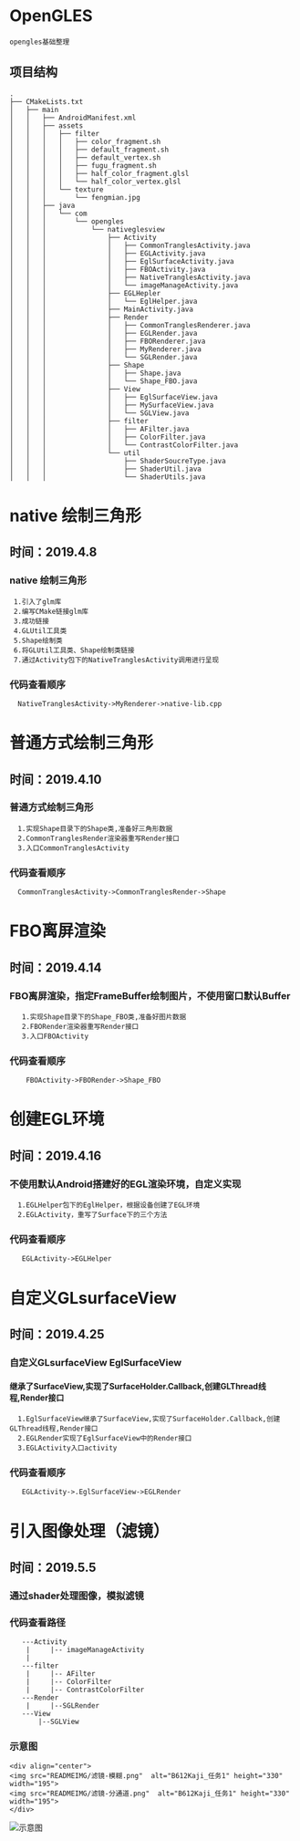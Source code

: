 # OpenGLES
    opengles基础整理

## 项目结构

    .
    ├── CMakeLists.txt
    │   ├── main
    │   │   ├── AndroidManifest.xml
    │   │   ├── assets
    │   │   │   ├── filter
    │   │   │   │   ├── color_fragment.sh
    │   │   │   │   ├── default_fragment.sh
    │   │   │   │   ├── default_vertex.sh
    │   │   │   │   ├── fugu_fragment.sh
    │   │   │   │   ├── half_color_fragment.glsl
    │   │   │   │   └── half_color_vertex.glsl
    │   │   │   └── texture
    │   │   │       └── fengmian.jpg
    │   │   ├── java
    │   │   │   └── com
    │   │   │       └── opengles
    │   │   │           └── nativeglesview
    │   │   │               ├── Activity
    │   │   │               │   ├── CommonTranglesActivity.java
    │   │   │               │   ├── EGLActivity.java
    │   │   │               │   ├── EglSurfaceActivity.java
    │   │   │               │   ├── FBOActivity.java
    │   │   │               │   ├── NativeTranglesActivity.java
    │   │   │               │   └── imageManageActivity.java
    │   │   │               ├── EGLHepler
    │   │   │               │   └── EglHelper.java
    │   │   │               ├── MainActivity.java
    │   │   │               ├── Render
    │   │   │               │   ├── CommonTranglesRenderer.java
    │   │   │               │   ├── EGLRender.java
    │   │   │               │   ├── FBORenderer.java
    │   │   │               │   ├── MyRenderer.java
    │   │   │               │   └── SGLRender.java
    │   │   │               ├── Shape
    │   │   │               │   ├── Shape.java
    │   │   │               │   └── Shape_FBO.java
    │   │   │               ├── View
    │   │   │               │   ├── EglSurfaceView.java
    │   │   │               │   ├── MySurfaceView.java
    │   │   │               │   └── SGLView.java
    │   │   │               ├── filter
    │   │   │               │   ├── AFilter.java
    │   │   │               │   ├── ColorFilter.java
    │   │   │               │   └── ContrastColorFilter.java
    │   │   │               └── util
    │   │   │                   ├── ShaderSoucreType.java
    │   │   │                   ├── ShaderUtil.java
    │   │   │                   └── ShaderUtils.java
        
# native 绘制三角形
   ## 时间：2019.4.8
   ### native 绘制三角形
     1.引入了glm库
     2.编写CMake链接glm库
     3.成功链接
     4.GLUtil工具类
     5.Shape绘制类
     6.将GLUtil工具类、Shape绘制类链接
     7.通过Activity包下的NativeTranglesActivity调用进行呈现
   ### 代码查看顺序
      NativeTranglesActivity->MyRenderer->native-lib.cpp
# 普通方式绘制三角形
   ## 时间：2019.4.10
   ### 普通方式绘制三角形
      1.实现Shape目录下的Shape类,准备好三角形数据
      2.CommonTranglesRender渲染器重写Render接口
      3.入口CommonTranglesActivity
   ### 代码查看顺序
      CommonTranglesActivity->CommonTranglesRender->Shape
# FBO离屏渲染
   ## 时间：2019.4.14
   ### FBO离屏渲染，指定FrameBuffer绘制图片，不使用窗口默认Buffer
       1.实现Shape目录下的Shape_FBO类,准备好图片数据
       2.FBORender渲染器重写Render接口
       3.入口FBOActivity
   ### 代码查看顺序
        FBOActivity->FBORender->Shape_FBO
# 创建EGL环境
   ## 时间：2019.4.16
   ### 不使用默认Android搭建好的EGL渲染环境，自定义实现
      1.EGLHelper包下的EglHelper，根据设备创建了EGL环境
      2.EGLActivity，重写了Surface下的三个方法
   ### 代码查看顺序
       EGLActivity->EGLHelper
       
# 自定义GLsurfaceView
   ## 时间：2019.4.25
   ### 自定义GLsurfaceView EglSurfaceView
   #### 继承了SurfaceView,实现了SurfaceHolder.Callback,创建GLThread线程,Render接口
      1.EglSurfaceView继承了SurfaceView,实现了SurfaceHolder.Callback,创建GLThread线程,Render接口
      2.EGLRender实现了EglSurfaceView中的Render接口
      3.EGLActivity入口activity
   ### 代码查看顺序
       EGLActivity->.EglSurfaceView->EGLRender
#  引入图像处理（滤镜）
   ## 时间：2019.5.5
   ### 通过shader处理图像，模拟滤镜
   ### 代码查看路径
       ---Activity
        |     |-- imageManageActivity   
        |
       ---filter
        |     |-- AFilter     
        |     |-- ColorFilter
        |     |-- ContrastColorFilter
       ---Render
        |     |--SGLRender 
       ---View
           |--SGLView 
   ### 示意图
    <div align="center">
    <img src="READMEIMG/滤镜-模糊.png"  alt="B612Kaji_任务1" height="330" width="195">
    <img src="READMEIMG/滤镜-分通道.png"  alt="B612Kaji_任务1" height="330" width="195">
    </div>
   ![示意图](READMEIMG/滤镜-模糊.png)
        
    
